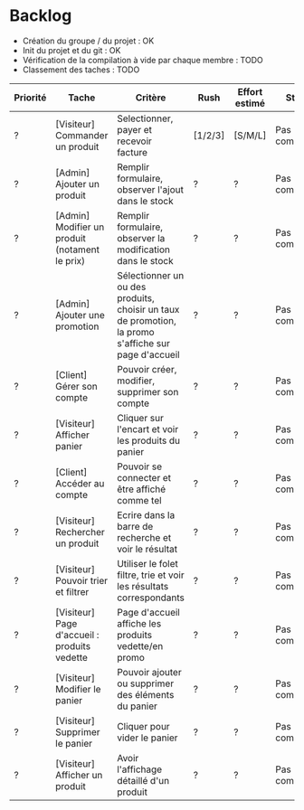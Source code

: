 # Backlog

- Création du groupe / du projet : OK
- Init du projet et du git : OK
- Vérification de la compilation à vide par chaque membre : TODO
- Classement des taches : TODO

| Priorité | Tache        | Critère           | Rush  | Effort estimé | Statut |
| -------- | ------------ | ----------------- | ----- | ------------- | ------ |
| ? | [Visiteur] Commander un produit | Selectionner, payer et recevoir facture | [1/2/3] | [S/M/L] | Pas commencé |
| ? | [Admin] Ajouter un produit | Remplir formulaire, observer l'ajout dans le stock | ? | ? | Pas commencé |
| ? | [Admin] Modifier un produit (notament le prix) | Remplir formulaire, observer la modification dans le stock | ? | ? | Pas commencé |
| ? | [Admin] Ajouter une promotion | Sélectionner un ou des produits, choisir un taux de promotion, la promo s'affiche sur page d'accueil | ? | ? | Pas commencé |
| ? | [Client] Gérer son compte | Pouvoir créer, modifier, supprimer son compte | ? | ? | Pas commencé |
| ? | [Visiteur] Afficher panier | Cliquer sur l'encart et voir les produits du panier | ? | ? | Pas commencé |
| ? | [Client] Accéder au compte | Pouvoir se connecter et être affiché comme tel  | ? | ? | Pas commencé |
| ? | [Visiteur] Rechercher un produit | Ecrire dans la barre de recherche et voir le résultat | ? | ? | Pas commencé |
| ? | [Visiteur] Pouvoir trier et filtrer | Utiliser le folet filtre, trie et voir les résultats correspondants | ? | ? | Pas commencé |
| ? | [Visiteur] Page d'accueil : produits vedette | Page d'accueil affiche les produits vedette/en promo  | ? | ? | Pas commencé |
| ? | [Visiteur] Modifier le panier | Pouvoir ajouter ou supprimer des éléments du panier  | ? | ? | Pas commencé |
| ? | [Visiteur] Supprimer le panier | Cliquer pour vider le panier  | ? | ? | Pas commencé |
| ? | [Visiteur] Afficher un produit | Avoir l'affichage détaillé d'un produit  | ? | ? | Pas commencé |
